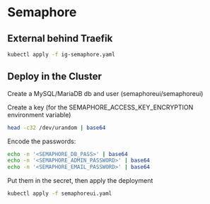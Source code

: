 # Semaphore

## External behind Traefik

```bash
kubectl apply -f ig-semaphore.yaml
```

## Deploy in the Cluster

Create a MySQL/MariaDB db and user (semaphoreui/semaphoreui)

Create a key (for the SEMAPHORE_ACCESS_KEY_ENCRYPTION environment variable)

```bash
head -c32 /dev/urandom | base64
```

Encode the passwords:

```bash
echo -n '<SEMAPHORE_DB_PASS>' | base64
echo -n '<SEMAPHORE_ADMIN_PASSWORD>' | base64
echo -n '<SEMAPHORE_EMAIL_PASSWORD>' | base64
```

Put them in the secret, then apply the deployment

```bash
kubectl apply -f semaphoreui.yaml
```
